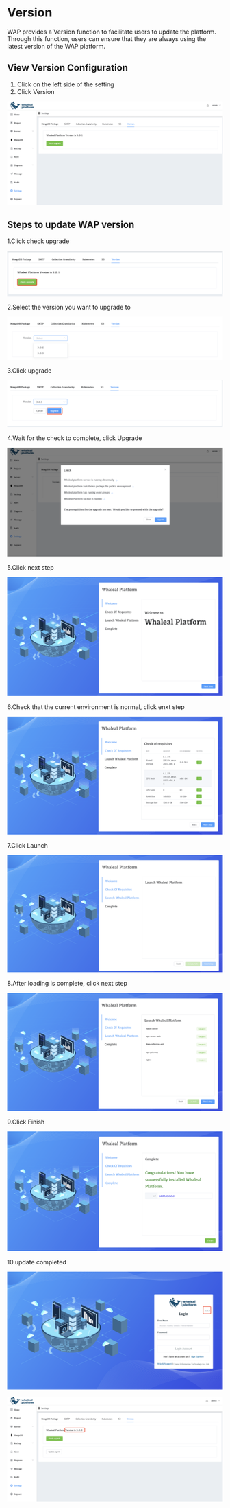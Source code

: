# Version

WAP provides a Version function to facilitate users to update the platform. Through this function, users can ensure that they are always using the latest version of the WAP platform.



## View Version Configuration

1. Click on the left side of the setting
2. Click Version

![Version1](../../images/whaleal-platform/13-setting/version1.png)



## Steps to update WAP version

1.Click check upgrade

![Version2](../../images/whaleal-platform/13-setting/version2.png)

2.Select the version you want to upgrade to

![Version3](../../images/whaleal-platform/13-setting/version3.png)

3.Click upgrade

![Version4](../../images/whaleal-platform/13-setting/version4.png)

4.Wait for the check to complete, click Upgrade

![Version5](../../images/whaleal-platform/13-setting/version5.png)

5.Click next step

![Version6](../../images/whaleal-platform/13-setting/version6.png)

6.Check that the current environment is normal, click enxt step

![Version7](../../images/whaleal-platform/13-setting/version7.png)

7.Click Launch

![Version8](../../images/whaleal-platform/13-setting/version8.png)

8.After loading is complete, click next step

![Version9](../../images/whaleal-platform/13-setting/version9.png)

9.Click Finish

![Version10](../../images/whaleal-platform/13-setting/version10.png)

10.update completed

![Version11](../../images/whaleal-platform/13-setting/version11.png)

![Version12](../../images/whaleal-platform/13-setting/version12.png)

